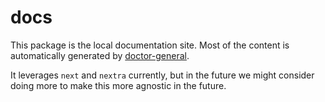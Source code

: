 # docs

This package is the local documentation site. Most of the content is automatically generated by [doctor-general](https://github.com/brekk/monoculture/tree/main/tools/doctor-general).

It leverages `next` and `nextra` currently, but in the future we might consider doing more to make this more agnostic in the future.
